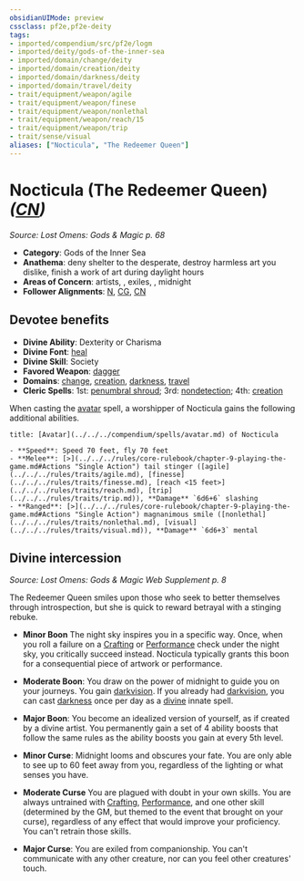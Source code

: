 ```yaml
---
obsidianUIMode: preview
cssclass: pf2e,pf2e-deity
tags:
- imported/compendium/src/pf2e/logm
- imported/deity/gods-of-the-inner-sea
- imported/domain/change/deity
- imported/domain/creation/deity
- imported/domain/darkness/deity
- imported/domain/travel/deity
- trait/equipment/weapon/agile
- trait/equipment/weapon/finese
- trait/equipment/weapon/nonlethal
- trait/equipment/weapon/reach/15
- trait/equipment/weapon/trip
- trait/sense/visual
aliases: ["Nocticula", "The Redeemer Queen"]
---
```

# Nocticula (The Redeemer Queen) *([CN](chaotic-neutral-b1.md))*  
*Source: Lost Omens: Gods & Magic p. 68*  

- **Category**: Gods of the Inner Sea
- **Anathema**: deny shelter to the desperate, destroy harmless art you dislike, finish a work of art during daylight hours
- **Areas of Concern**: artists, , exiles, , midnight
- **Follower Alignments**: [N](neutral-b1.md), [CG](chaotic-good-b1.md), [CN](chaotic-neutral-b1.md)

## Devotee benefits

- **Divine Ability**: Dexterity or Charisma
- **Divine Font**: [heal](../../spells/heal.md)
- **Divine Skill**: Society
- **Favored Weapon**: [dagger](../../equipment/items/dagger.md)
- **Domains**: [change](../domains.md#Change), [creation](../domains.md#Creation), [darkness](../domains.md#Darkness), [travel](../domains.md#Travel)
- **Cleric Spells**: 1st: [penumbral shroud](../../spells/penumbral-shroud-logm.md); 3rd: [nondetection](../../spells/nondetection.md); 4th: [creation](../../spells/creation.md)

When casting the [avatar](../../spells/avatar.md) spell, a worshipper of Nocticula gains the following additional abilities.

```ad-embed-avatar
title: [Avatar](../../../compendium/spells/avatar.md) of Nocticula

- **Speed**: Speed 70 feet, fly 70 feet
- **Melee**: [>](../../../rules/core-rulebook/chapter-9-playing-the-game.md#Actions "Single Action") tail stinger ([agile](../../../rules/traits/agile.md), [finesse](../../../rules/traits/finesse.md), [reach <15 feet>](../../../rules/traits/reach.md), [trip](../../../rules/traits/trip.md)), **Damage** `6d6+6` slashing
- **Ranged**: [>](../../../rules/core-rulebook/chapter-9-playing-the-game.md#Actions "Single Action") magnanimous smile ([nonlethal](../../../rules/traits/nonlethal.md), [visual](../../../rules/traits/visual.md)), **Damage** `6d6+3` mental
```

## Divine intercession
*Source: Lost Omens: Gods & Magic Web Supplement p. 8*

The Redeemer Queen smiles upon those who seek to better themselves through introspection, but she is quick to reward betrayal with a stinging rebuke.

- **Minor Boon** The night sky inspires you in a specific way. Once, when you roll a failure on a [Crafting](../../skills.md#Crafting) or [Performance](../../skills.md#Performance) check under the night sky, you critically succeed instead. Nocticula typically grants this boon for a consequential piece of artwork or performance.
- **Moderate Boon**: You draw on the power of midnight to guide you on your journeys. You gain [darkvision](rules/abilities/darkvision.md). If you already had [darkvision](rules/abilities/darkvision.md), you can cast [darkness](../../spells/darkness.md) once per day as a [divine](divine.md) innate spell.
- **Major Boon**: You become an idealized version of yourself, as if created by a divine artist. You permanently gain a set of 4 ability boosts that follow the same rules as the ability boosts you gain at every 5th level.

- **Minor Curse**: Midnight looms and obscures your fate. You are only able to see up to 60 feet away from you, regardless of the lighting or what senses you have.
- **Moderate Curse** You are plagued with doubt in your own skills. You are always untrained with [Crafting](../../skills.md#Crafting), [Performance](../../skills.md#Performance), and one other skill (determined by the GM, but themed to the event that brought on your curse), regardless of any effect that would improve your proficiency. You can't retrain those skills.
- **Major Curse**: You are exiled from companionship. You can't communicate with any other creature, nor can you feel other creatures' touch.
